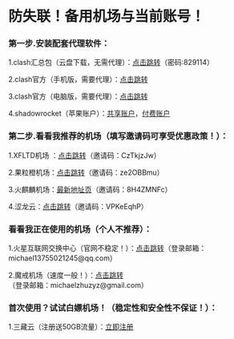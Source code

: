 # 防失联！备用机场与当前账号！

### 第一步.安装配套代理软件：
<p>1.clash汇总包（云盘下载，无需代理）：<a href="https://michaelzhu.lanzoub.com/b032s57wd">点击跳转</a>（密码:829114）
<p>2.clash官方（手机版，需要代理）：<a href="https://github.com/Kr328/ClashForAndroid/releases">点击跳转</a>
<p>3.clash官方（电脑版，需要代理）：<a href="https://github.com/Fndroid/clash_for_windows_pkg/releases">点击跳转</a>
<p>4.shadowrocket（苹果账户）：<a href="https://free.iosapp.icu/">共享账户</a>，<a href="https://yinuo123.gq/">付费账户</a>

### 第二步.看看我推荐的机场（填写邀请码可享受优惠政策！）：
<p>1.XFLTD机场 ：<a href="https://xftld.org/#/register?code=CzTkjzJw">点击跳转</a>（邀请码：CzTkjzJw）
<p>2.果粒橙机场：<a href="https://guolicheng.cc/index.php#/login">点击跳转</a>（邀请码：ze2OBBmu）
<p>3.火麒麟机场：<a href="https://a.krbee.win/">最新地址页</a>（邀请码：8H4ZMNFc）
<p>4.涩龙云：<a href="https://www.selom.xyz/#/login">点击跳转</a>（邀请码：VPKeEqhP）
  
### 看看我正在使用的机场（个人不推荐）：
<p>1.火星互联网交换中心（官网不稳定！）：<a href="https://console.marsix.net/#/login">点击跳转</a>（登录邮箱：michael13755021245@qq.com）
<p>2.魔戒机场（速度一般！）：<a href="https://mojie.me/#/dashboard">点击跳转</a>（登录邮箱：michaelzhuzyz@gmail.com）

### 首次使用？试试白嫖机场！（稳定性和安全性不保证！）：
<p>1.三藏云（注册送50GB流量）：<a href="https://sanzangyun.cc/#/register?code=rYIvqDqp">立即注册</a>



